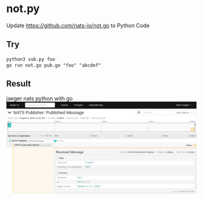 # not.py
Update https://github.com/nats-io/not.go to Python Code



## Try 

```
python3 sub.py foo
go run not.go pub.go "foo" "abcdef"
```

## Result

jaeger nats python with go
![python_with_go](./screenshots/jaeger_nats_python_with_go.png)

